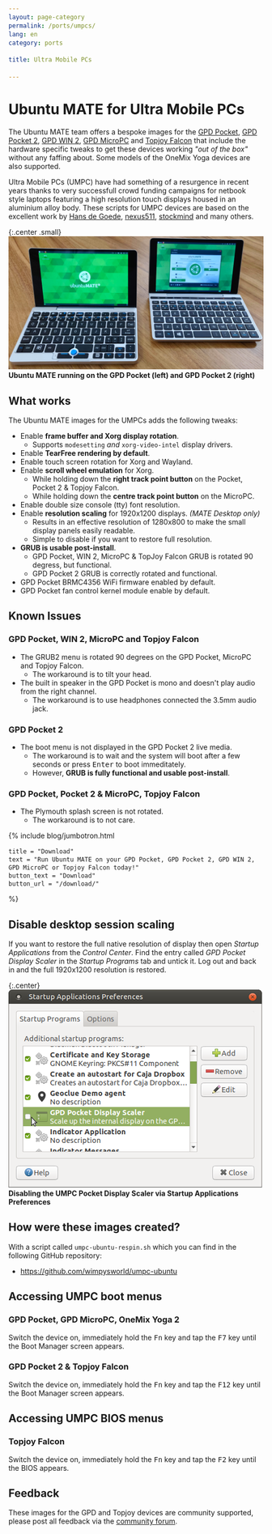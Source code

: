 ```yaml
---
layout: page-category
permalink: /ports/umpcs/
lang: en
category: ports

title: Ultra Mobile PCs

---
```


# Ubuntu MATE for Ultra Mobile PCs

The Ubuntu MATE team offers a bespoke images for the
[GPD Pocket](https://www.gpd.hk/gpdpocket),
[GPD Pocket 2](https://www.gpd.hk/gpdpocket2),
[GPD WIN 2](https://www.gpd.hk/gdpwin2),
[GPD MicroPC](https://www.gpd.hk/gpdmicropc) and
[Topjoy Falcon](https://www.kickstarter.com/projects/440069565/falcon-worlds-first-8-inch-2-in-1-laptop)
that include the hardware specific tweaks to get these devices working
*"out of the box"* without any faffing about. Some models of the OneMix
Yoga devices are also supported.

Ultra Mobile PCs (UMPC) have had something of a resurgence in recent years
thanks to very successfull crowd funding campaigns for netbook style laptops
featuring a high resolution touch displays housed in an aluminium alloy
body. These scripts for UMPC devices are based on the excellent work by
[Hans de Goede](https://hansdegoede.livejournal.com/), [nexus511](https://apt.nexus511.net/),
[stockmind](https://github.com/stockmind/gpd-pocket-ubuntu-respin) and many
others.


{:.center .small}
![Ubuntu MATE running on the GPD Pocket (left) and GPD Pocket 2 (right)](/images/blog/gpd-pockets.jpg)
**Ubuntu MATE running on the GPD Pocket (left) and GPD Pocket 2 (right)**


## What works

The Ubuntu MATE images for the UMPCs adds the following tweaks:

  * Enable **frame buffer and Xorg display rotation**.
    * Supports `modesetting` *and* `xorg-video-intel` display drivers.
  * Enable **TearFree rendering by default**.
  * Enable touch screen rotation for Xorg and Wayland.
  * Enable **scroll wheel emulation** for Xorg.
    * While holding down the **right track point button** on the Pocket, Pocket 2 & Topjoy Falcon.
    * While holding down the **centre track point button** on the MicroPC.
  * Enable double size console (tty) font resolution.
  * Enable **resolution scaling** for 1920x1200 displays. *(MATE Desktop only)*
    * Results in an effective resolution of 1280x800 to make the small display panels easily readable.
    * Simple to disable if you want to restore full resolution.
  * **GRUB is usable post-install**.
    * GPD Pocket, WIN 2, MicroPC & TopJoy Falcon GRUB is rotated 90 degress, but functional.
    * GPD Pocket 2 GRUB is correctly rotated and functional.
  * GPD Pocket BRMC4356 WiFi firmware enabled by default.
  * GPD Pocket fan control kernel module enable by default.

## Known Issues

### GPD Pocket, WIN 2, MicroPC and Topjoy Falcon

  * The GRUB2 menu is rotated 90 degrees on the GPD Pocket, MicroPC and Topjoy Falcon.
    * The workaround is to tilt your head.
  * The built in speaker in the GPD Pocket is mono and doesn't play audio from the right channel.
    * The workaround is to use headphones connected the 3.5mm audio jack.

### GPD Pocket 2

  * The boot menu is not displayed in the GPD Pocket 2 live media.
    * The workaround is to wait and the system will boot after a few seconds or press <kbd>Enter</kbd> to boot immeditately.
    * However, **GRUB is fully functional and usable post-install**.

### GPD Pocket, Pocket 2 & MicroPC, Topjoy Falcon

  * The Plymouth splash screen is not rotated.
    * The workaround is to not care.


{% include blog/jumbotron.html

    title = "Download"
    text = "Run Ubuntu MATE on your GPD Pocket, GPD Pocket 2, GPD WIN 2, GPD MicroPC or Topjoy Falcon today!"
    button_text = "Download"
    button_url = "/download/"

%}


## Disable desktop session scaling

If you want to restore the full native resolution of display then open
*Startup Applications* from the *Control Center*. Find the entry called
*GPD Pocket Display Scaler* in the *Startup Programs* tab and untick it.
Log out and back in and the full 1920x1200 resolution is restored.


{:.center}
![Disabling the UMPC Pocket Display Scaler via Startup Applications Preferences](/images/blog/gpd-pocket-display-scaler.png)
**Disabling the UMPC Pocket Display Scaler via Startup Applications Preferences**


## How were these images created?

With a script called `umpc-ubuntu-respin.sh` which you can find in the
following GitHub repository:

  * <https://github.com/wimpysworld/umpc-ubuntu>

## Accessing UMPC boot menus

### GPD Pocket, GPD MicroPC, OneMix Yoga 2

Switch the device on, immediately hold the <kbd>Fn</kbd> key and tap the <kbd>F7</kbd> key until the Boot Manager screen appears.

### GPD Pocket 2 & Topjoy Falcon

Switch the device on, immediately hold the <kbd>Fn</kbd> key and tap the <kbd>F12</kbd> key until the Boot Manager screen appears.

## Accessing UMPC BIOS menus

### Topjoy Falcon

Switch the device on, immediately hold the <kbd>Fn</kbd> key and tap the <kbd>F2</kbd> key until the BIOS appears.

## Feedback

These images for the GPD and Topjoy devices are community supported,
please post all feedback via the [community forum](https://ubuntu-mate.community/).
